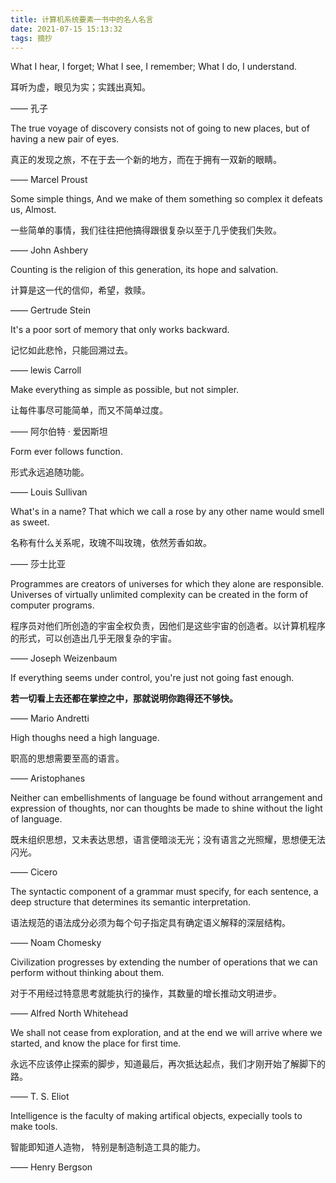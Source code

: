 ```yaml
---
title: 计算机系统要素一书中的名人名言
date: 2021-07-15 15:13:32
tags: 摘抄
---
```


What I hear, I forget; What I see, I remember; What I do, I understand.

耳听为虚，眼见为实；实践出真知。

—— 孔子

The true voyage of discovery consists not of going to new places, but of having a new pair of eyes.

真正的发现之旅，不在于去一个新的地方，而在于拥有一双新的眼睛。

—— Marcel Proust

Some simple things, And we make of them something so complex it defeats us, Almost.

一些简单的事情，我们往往把他搞得跟很复杂以至于几乎使我们失败。

—— John Ashbery

Counting is the religion of this generation, its hope and salvation.

计算是这一代的信仰，希望，救赎。

—— Gertrude Stein

It's a poor sort of memory that only works backward.

记忆如此悲怜，只能回溯过去。

—— lewis Carroll

Make everything as simple as possible, but not simpler.

让每件事尽可能简单，而又不简单过度。

—— 阿尔伯特 · 爱因斯坦

Form ever follows function.

形式永远追随功能。

—— Louis Sullivan

What's in a name? That which we call a rose by any other name would smell as sweet.

名称有什么关系呢，玫瑰不叫玫瑰，依然芳香如故。

—— 莎士比亚

Programmes are creators of universes for which they alone are responsible. Universes of virtually unlimited complexity can be created in the form of computer programs.

程序员对他们所创造的宇宙全权负责，因他们是这些宇宙的创造者。以计算机程序的形式，可以创造出几乎无限复杂的宇宙。

—— Joseph Weizenbaum

If everything seems under control, you're just not going fast enough.

**若一切看上去还都在掌控之中，那就说明你跑得还不够快。**

—— Mario Andretti

High thoughs need a high language.

职高的思想需要至高的语言。

—— Aristophanes

Neither can embellishments of language be found without arrangement and expression of thoughts, nor can thoughts be made to shine without the light of language.

既未组织思想，又未表达思想，语言便暗淡无光；没有语言之光照耀，思想便无法闪光。

—— Cicero

The syntactic component of a grammar must specify, for each sentence, a deep structure that determines its semantic interpretation.

语法规范的语法成分必须为每个句子指定具有确定语义解释的深层结构。

—— Noam Chomesky

Civilization progresses by extending the number of operations that we can perform without thinking about them.

对于不用经过特意思考就能执行的操作，其数量的增长推动文明进步。

—— Alfred North Whitehead

We shall not cease from exploration, and at the end we will arrive where we started, and know the place for first time.

永远不应该停止探索的脚步，知道最后，再次抵达起点，我们才刚开始了解脚下的路。

—— T. S. Eliot

Intelligence is the faculty of making artifical objects, expecially tools to make tools.

智能即知道人造物， 特别是制造制造工具的能力。

—— Henry Bergson